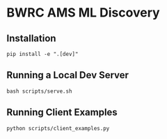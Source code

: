 # BWRC AMS ML Discovery 

## Installation 

```
pip install -e ".[dev]"
```

## Running a Local Dev Server 

```
bash scripts/serve.sh
```

## Running Client Examples

```
python scripts/client_examples.py
```
